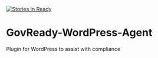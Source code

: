 [![Stories in Ready](https://badge.waffle.io/GovReady/GovReady-WordPress-Agent.png?label=ready&title=Ready)](https://waffle.io/GovReady/GovReady-WordPress-Agent)
# GovReady-WordPress-Agent
Plugin for WordPress to assist with compliance
